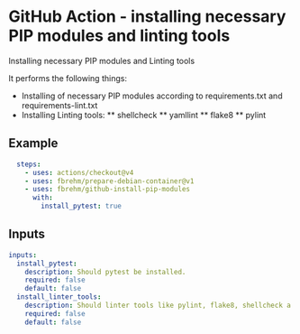 # GitHub Action - installing necessary PIP modules and linting tools

Installing necessary PIP modules and Linting tools

It performs the following things:
* Installing of necessary PIP modules according to requirements.txt and requirements-lint.txt
* Installing Linting tools:
** shellcheck
** yamllint
** flake8
** pylint

## Example

```yaml
  steps:
    - uses: actions/checkout@v4
    - uses: fbrehm/prepare-debian-container@v1
    - uses: fbrehm/github-install-pip-modules
      with:
        install_pytest: true
```

## Inputs

```yaml
inputs:
  install_pytest:
    description: Should pytest be installed.
    required: false
    default: false
  install_linter_tools:
    description: Should linter tools like pylint, flake8, shellcheck a.s.o be installed.
    required: false
    default: false
```

